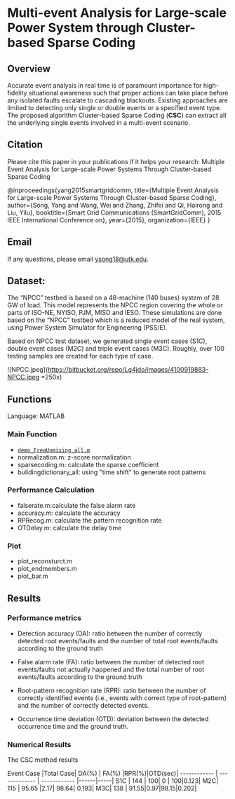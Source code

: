 # Multi-event Analysis for Large-scale Power System through Cluster-based Sparse Coding

## Overview

Accurate event analysis in real time is of paramount
importance for high-fidelity situational awareness such that proper actions can take place before any isolated faults escalate to cascading blackouts. Existing approaches are limited to detecting only single
or double events or a specified event type. The proposed algorithm Cluster-based Sparse Coding (**CSC**) can extract all the underlying single events involved in a multi-event scenario.

## Citation
Please cite this paper in your publications if it helps your research:
Multiple Event Analysis for Large-scale Power Systems Through Cluster-based Sparse Coding

@inproceedings{yang2015smartgridcomm,
  title={Multiple Event Analysis for Large-scale Power Systems Through Cluster-based Sparse Coding},
  author={Song, Yang and Wang, Wei and Zhang, Zhifei and Qi, Hairong and Liu, Yilu},
  booktitle={Smart Grid Communications (SmartGridComm), 2015 IEEE International Conference on},
  year={2015},
  organization={IEEE}
}



## Email

If any questions, please email <ysong18@utk.edu>.

## Dataset:
The “NPCC” testbed is based on a 48-machine (140 buses) system of 28 GW of load. This model represents the NPCC region covering the whole or parts of ISO-NE, NYISO, PJM, MISO and IESO. These simulations are done based on the “NPCC” testbed which is a reduced model of the real system, using Power System Simulator for Engineering (PSS/E).

Based on NPCC test dataset, we generated single event cases (S1C), double event cases (M2C) and triple event cases (M3C). Roughly, over 100 testing samples are created for each type of case.

![NPCC.jpeg](https://bitbucket.org/repo/Lg4jdo/images/4100919883-NPCC.jpeg =250x)

## Functions
Language: MATLAB
### Main Function

* [`demo_FreqUnmixing_all.m`](https://bitbucket.org/aicip/csc/src/d7b97ffaad76d9b6b5b8001b91de4bfd169f91d1/demo_FreqUnmixing_all.m?fileviewer=file-view-default)
* normalization.m: z-score normalization
* sparsecoding.m: calculate the sparse coefficient
* bulidingdictionary_all: using "time shift" to generate root patterns



### Performance Calculation

* falserate.m:calculate the false alarm rate
* accuracy.m: calculate the accuracy
* RPRecog.m: calculate the pattern recognition rate
* OTDelay.m: calculate the delay time

### Plot
* plot_reconsturct.m
* plot_endmembers.m
* plot_bar.m



## Results
### Performance metrics
* Detection accuracy (DA): ratio between the number of
correctly detected root events/faults and the number of
total root events/faults according to the ground truth

* False alarm rate (FA): ratio between the number of
detected root events/faults not actually happened and the
total number of root events/faults according to the ground
truth

* Root-pattern recognition rate (RPR): ratio between the
number of correctly identified events (i.e., events with correct type of root-pattern) and the number of correctly
detected events.

* Occurrence time deviation (OTD): deviation between the
detected occurrence time and the ground truth.

### Numerical Results

The CSC method results

 Event Case  |Total Case| DA(%) | FA(%) |RPR(%)|OTD(sec)|
------------ | ------------- | ------------ |------|-----|
S1C | 144  | 100| 0 | 100|0.123|
M2C| 115  | 95.65 |2.17| 98.64| 0.193|
M3C| 138  | 91.55|0.97|98.15|0.202|
